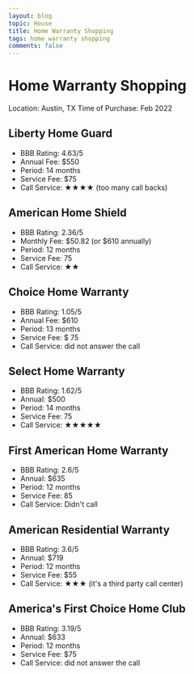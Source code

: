 ```yaml
---
layout: blog
topic: House
title: Home Warranty Shopping
tags: home warranty shopping
comments: false
---
```


# Home Warranty Shopping

Location: Austin, TX
Time of Purchase: Feb 2022

## Liberty Home Guard
*  BBB Rating: 4.63/5
*  Annual Fee: $550 
*  Period: 14 months
*  Service Fee: $75
*  Call Service: ★★★★ (too many call backs)

## American Home Shield
*  BBB Rating: 2.36/5
*  Monthly Fee: $50.82 (or $610 annually)
*  Period: 12 months
*  Service Fee: 75
*  Call Service: ★★

## Choice Home Warranty
*  BBB Rating: 1.05/5
*  Annual Fee: $610
*  Period: 13 months
*  Service Fee: $ 75
*  Call Service: did not answer the call

## Select Home Warranty
*  BBB Rating: 1.62/5
*  Annual: $500
*  Period: 14 months
*  Service Fee: 75
*  Call Service: ★★★★★

## First American Home Warranty
*  BBB Rating: 2.6/5
*  Annual: $635
*  Period: 12 months
*  Service Fee: 85
*  Call Service: Didn't call

## American Residential Warranty
*  BBB Rating: 3.6/5
*  Annual: $719
*  Period: 12 months
*  Service Fee: $55
*  Call Service: ★★★ (it's a third party call center)

## America's First Choice Home Club
*  BBB Rating: 3.19/5
*  Annual: $633
*  Period: 12 months
*  Service Fee: $75
*  Call Service: did not answer the call
